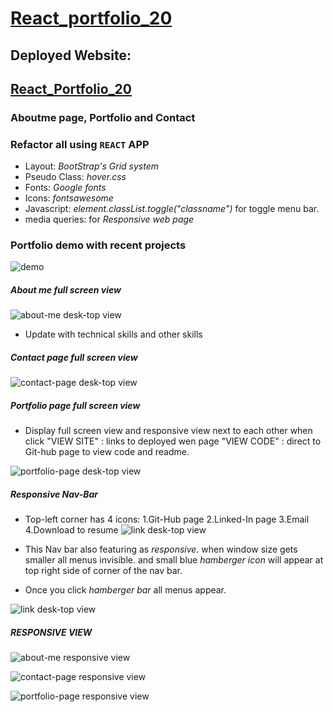 # [React_portfolio_20](https://github.com/Oliviapark113/react_portfolio_20)

## Deployed Website:
## [React_Portfolio_20](https://oliviapark113.github.io/react_portfolio_20/)

### Aboutme page, Portfolio and Contact 
### Refactor all using `REACT` APP
-  Layout: *BootStrap's Grid system*
-  Pseudo Class:  *hover.css*
- Fonts:  *Google fonts*
-  Icons:  *fontsawesome*
-  Javascript:  *element.classList.toggle("classname")* for toggle menu bar.
-  media queries: for *Responsive web page*

### Portfolio demo with recent projects 
![demo](./src/demo/portfolio.gif)

##### About me full screen view
![about-me desk-top view](./src/Portfolio_photos/about-1.jpg)

- Update with technical skills and other skills

##### Contact page full screen view

![contact-page desk-top view](./src/Portfolio_photos/contact-1.jpg)

##### Portfolio page full screen view

- Display full screen view and responsive view next to each other 
  when click "VIEW SITE" : links to deployed wen page "VIEW CODE" : direct to Git-hub page to view code and readme. 

![portfolio-page desk-top view](./src/Portfolio_photos/full%20_video_view.jpg)

##### Responsive Nav-Bar 

- Top-left corner has 4 icons: 
 1.Git-Hub page 
 2.Linked-In page 
 3.Email 
 4.Download to resume
 ![link desk-top view](.src/../src/Portfolio_photos/link-1.jpg)
- This Nav bar also featuring as *responsive*.
when window size gets smaller all menus invisible. 
and small blue *hamberger icon* will appear at top right side of corner of the nav bar. 

- Once you click *hamberger bar* all menus appear. 
   
 ![link desk-top view](./src/Portfolio_photos/link-2.jpg)

##### RESPONSIVE VIEW 

 ![about-me responsive view](./src/Portfolio_photos/about-2.jpg)

 ![contact-page responsive view](./src/Portfolio_photos/contact-2.jpg)

  ![portfolio-page responsive view](./src/Portfolio_photo/../Portfolio_photos/portfolio-4.jpg)